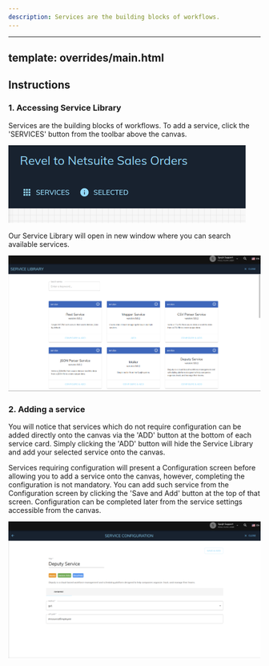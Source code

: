 ```yaml
---
description: Services are the building blocks of workflows.
---
```

---
template: overrides/main.html
---
## Instructions

### 1. Accessing Service Library
  Services are the building blocks of workflows. To add a service, click the 'SERVICES' button from the toolbar above the canvas.

  ![Toolbar](/assets/images/workflow/access-service-library.png "Toolbar")

  Our Service Library will open in new window where you can search available services.

  ![Service Library](/assets/images/workflow/service-library.png "Service Library")
  
### 2. Adding a service
  You will notice that services which do not require configuration can be added directly onto the canvas via the 'ADD' button at the bottom of each service card. Simply clicking the 'ADD' button will hide the Service Library and add your selected service onto the canvas.
  
  Services requiring configuration will present a Configuration screen before allowing you to add a service onto the canvas, however, completing the configuration is not mandatory. You can add such service from the Configuration screen by clicking the 'Save and Add' button at the top of that screen. Configuration can be completed later from the service settings accessible from the canvas.

  ![Service Configuration Screen](/assets/images/workflow/service-config-screen.png "Service Configuration Screen")
